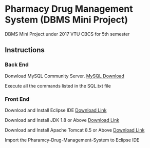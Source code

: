 # Pharmacy Drug Management System (DBMS Mini Project)
DBMS Mini Project under 2017 VTU CBCS for 5th semester

## Instructions
### Back End
Donwload MySQL Community Server.
[MySQL Download](https://dev.mysql.com/downloads/windows/installer/8.0.html)

Execute all the commands listed in the SQL.txt file

### Front End
Download and Install Eclipse IDE [Download Link](https://www.eclipse.org/downloads/packages/release/2019-12/r/eclipse-ide-enterprise-java-developers)

Download and Install JDK 1.8 or Above [Download Link](https://www.oracle.com/technetwork/java/javase/downloads/index.html)

Download and Install Apache Tomcat 8.5 or Above [Download Link](https://tomcat.apache.org/download-80.cgi)

Import the Pharamcy-Drug-Management-System to Eclipse IDE

